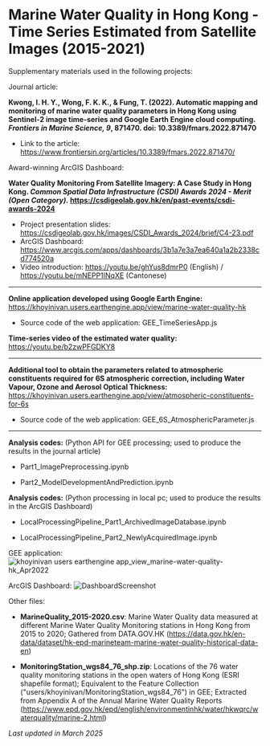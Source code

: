 # Marine Water Quality in Hong Kong - Time Series Estimated from Satellite Images (2015-2021)

Supplementary materials used in the following projects:

Journal article:

**Kwong, I. H. Y., Wong, F. K. K., & Fung, T. (2022). Automatic mapping and monitoring of marine water quality parameters in Hong Kong using Sentinel-2 image time-series and Google Earth Engine cloud computing. *Frontiers in Marine Science, 9*, 871470. doi: 10.3389/fmars.2022.871470**

- Link to the article: https://www.frontiersin.org/articles/10.3389/fmars.2022.871470/

Award-winning ArcGIS Dashboard:

**Water Quality Monitoring From Satellite Imagery: A Case Study in Hong Kong. *Common Spatial Data Infrastructure (CSDI) Awards 2024 - Merit (Open Category).* https://csdigeolab.gov.hk/en/past-events/csdi-awards-2024**

- Project presentation slides: https://csdigeolab.gov.hk/images/CSDI_Awards_2024/brief/C4-23.pdf
- ArcGIS Dashboard: https://www.arcgis.com/apps/dashboards/3b1a7e3a7ea640a1a2b2338cd774520a
- Video introduction: https://youtu.be/ghYus8dmrP0 (English) / https://youtu.be/mNEPP1INqXE (Cantonese)

---

**Online application developed using Google Earth Engine:** https://khoyinivan.users.earthengine.app/view/marine-water-quality-hk
*   Source code of the web application: GEE_TimeSeriesApp.js

**Time-series video of the estimated water quality:** https://youtu.be/b2zwPFGDKY8

---

**Additional tool to obtain the parameters related to atmospheric constituents required for 6S atmospheric correction, including Water Vapour, Ozone and Aerosol Optical Thickness:** https://khoyinivan.users.earthengine.app/view/atmospheric-constituents-for-6s
*   Source code of the web application: GEE_6S_AtmosphericParameter.js

---

**Analysis codes:** (Python API for GEE processing; used to produce the results in the journal article)

*   Part1_ImagePreprocessing.ipynb

*   Part2_ModelDevelopmentAndPrediction.ipynb

**Analysis codes:** (Python processing in local pc; used to produce the results in the ArcGIS Dashboard)

*   LocalProcessingPipeline_Part1_ArchivedImageDatabase.ipynb

*   LocalProcessingPipeline_Part2_NewlyAcquiredImage.ipynb

GEE application:
![khoyinivan users earthengine app_view_marine-water-quality-hk_Apr2022](https://user-images.githubusercontent.com/68047356/161700888-ca8e0ee7-b962-48e5-96da-e224ada1982a.png)

ArcGIS Dashboard:
![DashboardScreenshot](https://github.com/user-attachments/assets/04ee70e7-fe94-4495-9bad-4e19b949967f)

Other files:

*   **MarineQuality_2015-2020.csv**: Marine Water Quality data measured at different Marine Water Quality Monitoring stations in Hong Kong from 2015 to 2020; Gathered from DATA.GOV.HK (https://data.gov.hk/en-data/dataset/hk-epd-marineteam-marine-water-quality-historical-data-en)

*   **MonitoringStation_wgs84_76_shp.zip**: Locations of the 76 water quality monitoring stations in the open waters of Hong Kong (ESRI shapefile format); Equivalent to the Feature Collection ("users/khoyinivan/MonitoringStation_wgs84_76") in GEE; Extracted from Appendix A of the Annual Marine Water Quality Reports (https://www.epd.gov.hk/epd/english/environmentinhk/water/hkwqrc/waterquality/marine-2.html)

*Last updated in March 2025*
